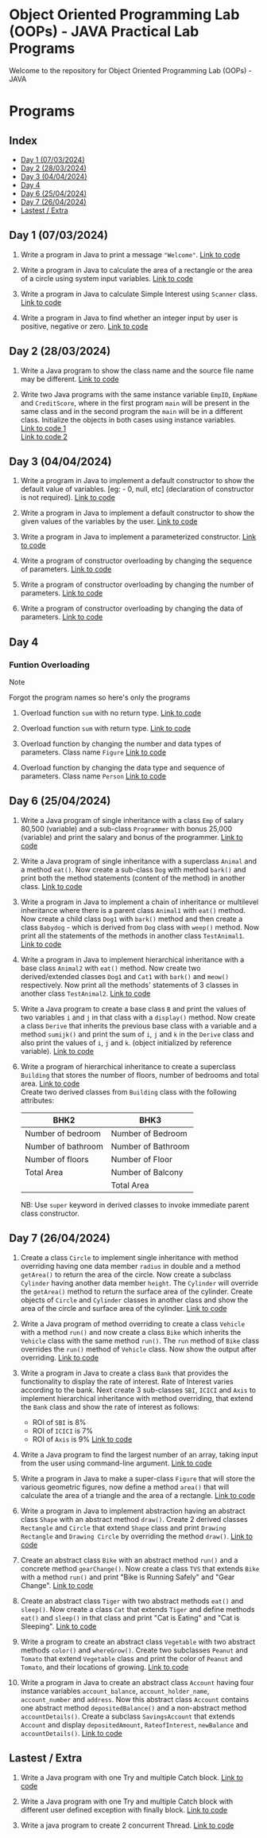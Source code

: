 # Object Oriented Programming Lab (OOPs) - JAVA Practical Lab Programs
Welcome to the repository for Object Oriented Programming Lab (OOPs) - JAVA

# Programs

## Index
- [Day 1 (07/03/2024)](#day-1-07032024)
- [Day 2 (28/03/2024)](#day-2-28032024)
- [Day 3 (04/04/2024)](#day-3-04042024)
- [Day 4](#day-4)
- [Day 6 (25/04/2024)](#day-6-25042024)
- [Day 7 (26/04/2024)](#day-7-26042024)
- [Lastest / Extra](#lastest--extra)


## Day 1 (07/03/2024)

1. Write a program in Java to print a message ```"Welcome"```. [Link to code](Programs/Welcome.java)

2. Write a program in Java to calculate the area of a rectangle or the area of a circle using system input variables. [Link to code](Programs/systemArea.java)

3. Write a program in Java to calculate Simple Interest using ```Scanner``` class. [Link to code](Programs/simpleInterest.java)

4. Write a program in Java to find whether an integer input by user is positive, negative or zero. [Link to code](Programs/checkNumber.java)

## Day 2 (28/03/2024)

1. Write a Java program to show the class name and the source file name may be different. [Link to code](Programs/diffNames.md)

2. Write two Java programs with the same instance variable ```EmpID```, ```EmpName``` and ```CreditScore```, where in the first program ```main``` will be present in the same class and in the second program the ```main``` will be in a different class. Initialize the objects in both cases using instance variables.  
   [Link to code 1](Programs/sameEmp.java)  
   [Link to code 2](Programs/diffEmp.java)  

## Day 3 (04/04/2024)

1. Write a program in Java to implement a default constructor to show the default value of variables. [eg: - 0, null, etc] (declaration of constructor is not required). [Link to code](Programs/defConst.java)

2. Write a program in Java to implement a default constructor to show the given values of the variables by the user. [Link to code](Programs/valConst.java)

3. Write a program in Java to implement a parameterized constructor. [Link to code](Programs/parConst.java)

4. Write a program of constructor overloading by changing the sequence of parameters. [Link to code](Programs/ConsO2.java)

5. Write a program of constructor overloading by changing the number of parameters. [Link to code](Programs/ConsO1.java)

6. Write a program of constructor overloading by changing the data of parameters. [Link to code](Programs/constO3.java)

## Day 4

### Funtion Overloading
> [!NOTE]
> Forgot the program names so here's only the programs
> 1. Overload function ```sum``` with no return type. [Link to code](Programs/functionOverloading1.java)
> 
> 2. Overload function ```sum``` with return type. [Link to code](Programs/methodOverloading.java)
> 
> 3. Overload function by changing the number and data types of parameters. Class name ```Figure``` [Link to code](Programs/overloadFigures.java)
> 
> 4. Overload function by changing the data type and sequence of parameters. Class name ```Person``` [Link to code](Programs/overloadPerson.java)

## Day 6 (25/04/2024)

1. Write a Java program of single inheritance with a class ```Emp``` of salary 80,500 (variable) and a sub-class ```Programmer``` with bonus 25,000 (variable) and print the salary and bonus of the programmer. [Link to code](Programs/inheritEmp.java)

2. Write a Java program of single inheritance with a superclass ```Animal``` and a method ```eat()```. Now create a sub-class ```Dog``` with method ```bark()``` and print both the method statements (content of the method) in another class. [Link to code](Programs/inheritAnimal.java)

3. Write a program in Java to implement a chain of inheritance or multilevel inheritance where there is a parent class ```Animal1``` with ```eat()``` method. Now create a child class ```Dog1``` with ```bark()``` method and then create a class ```Babydog``` - which is derived from ```Dog``` class with ```weep()``` method. Now print all the statements of the methods in another class ```TestAnimal1```. [Link to code](Programs/inheritPuppy.java)

4. Write a program in Java to implement hierarchical inheritance with a base class ```Animal2``` with ```eat()``` method. Now create two derived/extended classes ```Dog1``` and ```Cat1``` with ```bark()``` and ```meow()``` respectively. Now print all the methods' statements of 3 classes in another class ```TestAnimal2```. [Link to code](Programs/inheritDogCat.java)

5. Write a Java program to create a base class ```B``` and print the values of two variables ```i``` and ```j``` in that class with a ```display()``` method. Now create a class ```Derive``` that inherits the previous base class with a variable and a method ```sumijk()``` and print the sum of ```i```, ```j``` and ```k``` in the ```Derive``` class and also print the values of ```i```, ```j``` and ```k```. (object initialized by reference variable). [Link to code](Programs/inheritB.java)

6. Write a program of hierarchical inheritance to create a superclass ```Building``` that stores the number of floors, number of bedrooms and total area. [Link to code](Programs/inheritBuild.java)   
Create two derived classes from ```Building``` class with the following attributes:
   
    | **BHK2**              | **BHK3**              |
    |-----------------------|-----------------------|
    | Number of bedroom | Number of Bedroom     |
    | Number of bathroom | Number of Bathroom    |
    | Number of floors  | Number of Floor       |
    | Total Area       | Number of Balcony     |
    |                  | Total Area            |

    NB: Use ```super``` keyword in derived classes to invoke immediate parent class constructor.

## Day 7 (26/04/2024)

1. Create a class ```Circle``` to implement single inheritance with method overriding having one data member ```radius``` in double and a method ```getArea()``` to return the area of the circle. Now create a subclass ```Cylinder``` having another data member ```height```. The ```Cylinder``` will override the ```getArea()``` method to return the surface area of the cylinder. Create objects of ```Circle``` and ```Cylinder``` classes in another class and show the area of the circle and surface area of the cylinder. [Link to code](Programs/overCircle.java)

2. Write a Java program of method overriding to create a class ```Vehicle``` with a method ```run()``` and now create a class ```Bike``` which inherits the ```Vehicle``` class with the same method ```run()```. The ```run``` method of ```Bike``` class overrides the ```run()``` method of ```Vehicle``` class. Now show the output after overriding. [Link to code](Programs/overBike.java)

3. Write a program in Java to create a class ```Bank``` that provides the functionality to display the rate of interest. Rate of Interest varies according to the bank. Next create 3 sub-classes ```SBI```, ```ICICI``` and ```Axis``` to implement hierarchical inheritance with method overriding, that extend the ```Bank``` class and show the rate of interest as follows:
    - ROI of ```SBI``` is 8%
    - ROI of ```ICICI``` is 7%
    - ROI of ```Axis``` is 9%
 [Link to code](Programs/overBank.java)

4. Write a Java program to find the largest number of an array, taking input from the user using command-line argument. [Link to code](Programs/comandLine.java)

5. Write a program in Java to make a super-class ```Figure``` that will store the various geometric figures, now define a method ```area()``` that will calculate the area of a triangle and the area of a rectangle. [Link to code](Programs/prog5.java)

6. Write a program in Java to implement abstraction having an abstract class ```Shape``` with an abstract method ```draw()```. Create 2 derived classes ```Rectangle``` and ```Circle``` that extend ```Shape``` class and print ```Drawing Rectangle``` and ```Drawing Circle``` by overriding the method ```draw()```. [Link to code](Programs/prog6.java)

7. Create an abstract class ```Bike``` with an abstract method ```run()``` and a concrete method ```gearChange()```. Now create a class ```TVS``` that extends ```Bike``` with a method ```run()``` and print "Bike is Running Safely" and "Gear Change". [Link to code](Programs/prog7.java)

8. Create an abstract class ```Tiger``` with two abstract methods ```eat()``` and ```sleep()```. Now create a class ```Cat``` that extends ```Tiger``` and define methods ```eat()``` and ```sleep()``` in that class and print "Cat is Eating" and "Cat is Sleeping". [Link to code](Programs/prog8.java)

9. Write a program to create an abstract class ```Vegetable``` with two abstract methods ```color()``` and ```whereGrow()```. Create two subclasses ```Peanut``` and ```Tomato``` that extend ```Vegetable``` class and print the color of ```Peanut``` and ```Tomato```, and their locations of growing. [Link to code](Programs/prog9.java)

10. Write a program in Java to create an abstract class ```Account``` having four instance variables ```account_balance```, ```account_holder_name```, ```account_number``` and ```address```. Now this abstract class ```Account``` contains one abstract method ```depositedBalance()``` and a non-abstract method ```accountDetails()```. Create a subclass ```SavingsAccount``` that extends ```Account``` and display ```depositedAmount```, ```RateofInterest```, ```newBalance``` and ```accountDetails()```. [Link to code](Programs/prog10.java)

## Lastest / Extra

1. Write a Java program with one Try and multiple Catch block. [Link to code](Programs/tryCatch.java)

2. Write a Java program with one Try and multiple Catch block with different user defined exception with finally block. [Link to code](Programs/error.java)

3. Write a java program to create 2 concurrent Thread. [Link to code](Programs/thread.java)

